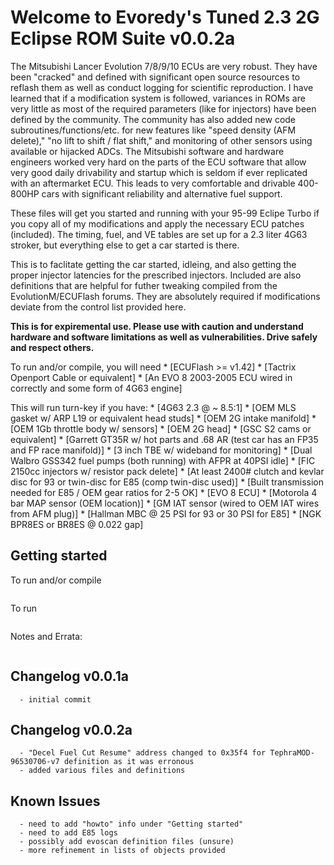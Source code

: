 # Welcome to Evoredy's Tuned 2.3 2G Eclipse ROM Suite v0.0.2a

The Mitsubishi Lancer Evolution 7/8/9/10 ECUs are very robust. They have been "cracked" and defined with significant open source resources to reflash them as well as conduct logging for scientific reproduction. I have learned that if a modification system is followed, variances in ROMs are very little as most of the required parameters (like for injectors) have been defined by the community. The community has also added new code subroutines/functions/etc. for new features like "speed density (AFM delete)," "no lift to shift / flat shift," and monitoring of other sensors using available or hijacked ADCs. The Mitsubishi software and hardware engineers worked very hard on the parts of the ECU software that allow very good daily drivability and startup which is seldom if ever replicated with an aftermarket ECU. This leads to very comfortable and drivable 400-800HP cars with significant reliability and alternative fuel support.     

These files will get you started and running with your 95-99 Eclipe Turbo if you copy all of my modifications and apply the necessary ECU patches (included). The timing, fuel, and VE tables are set up for a 2.3 liter 4G63 stroker, but everything else to get a car started is there.

This is to faclitate getting the car started, idleing, and also getting the proper injector latencies for the prescribed injectors. Included are also definitions that are helpful for futher tweaking compiled from the EvolutionM/ECUFlash forums. They are absolutely required if modifications deviate from the control list provided here. 

__This is for expiremental use. Please use with caution and understand hardware and software limitations as well as vulnerabilities. Drive safely and respect others.__

To run and/or compile, you will need
    * [ECUFlash >= v1.42]
    * [Tactrix Openport Cable or equivalent]
    * [An EVO 8 2003-2005 ECU wired in correctly and some form of 4G63 engine]

This will run turn-key if you have:
    * [4G63 2.3 @ ~ 8.5:1]
    * [OEM MLS gasket w/ ARP L19 or equivalent head studs]
    * [OEM 2G intake manifold]
    * [OEM 1Gb throttle body w/ sensors]
    * [OEM 2G head]
    * [GSC S2 cams or equivalent]
    * [Garrett GT35R w/ hot parts and .68 AR (test car has an FP35 and FP race manifold)]
    * [3 inch TBE w/ wideband for monitoring]
    * [Dual Walbro GSS342 fuel pumps (both running) with AFPR at 40PSI idle]
    * [FIC 2150cc injectors w/ resistor pack delete]
    * [At least 2400# clutch and kevlar disc for 93 or twin-disc for E85 (comp twin-disc used)]
    * [Built transmission needed for E85 / OEM gear ratios for 2-5 OK]
    * [EVO 8 ECU]
    * [Motorola 4 bar MAP sensor (OEM location)]
    * [GM IAT sensor (wired to OEM IAT wires from AFM plug)]
    * [Hallman MBC @ 25 PSI for 93 or 30 PSI for E85]
    * [NGK BPR8ES or BR8ES @ 0.022 gap]


## Getting started

To run and/or compile
```

```

To run
```

```

Notes and Errata:

```

```


## Changelog v0.0.1a
```
  - initial commit
```

## Changelog v0.0.2a
```
  - "Decel Fuel Cut Resume" address changed to 0x35f4 for TephraMOD-96530706-v7 definition as it was erronous
  - added various files and definitions
```

## Known Issues
```
  - need to add "howto" info under "Getting started" 
  - need to add E85 logs
  - possibly add evoscan definition files (unsure)
  - more refinement in lists of objects provided 
```